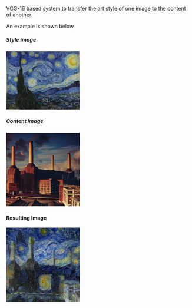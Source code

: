 VGG-16 based system to transfer the art style of one image to the content of another. 

An example is shown below

##### Style image #####
<img src="https://github.com/hdsjejgh/NeuralStyleTransfer/blob/ea313721e81a2d4f7a70d8e5b821baa69a623904/styles/Van_Gogh_-_Starry_Night_-_Google_Art_Project.jpg" alt="drawing" width="200"/>

##### Content Image #####
<img src="https://github.com/hdsjejgh/NeuralStyleTransfer/blob/ea313721e81a2d4f7a70d8e5b821baa69a623904/images/9791286e3d647798fa0012ea976ed45c.1000x1000x1.png" alt="drawing" width="200"/>

#### Resulting Image ####
<img src="https://github.com/hdsjejgh/NeuralStyleTransfer/blob/ea313721e81a2d4f7a70d8e5b821baa69a623904/media/Screenshot%202025-08-24%20165356.png" alt="drawing" width="200"/>
